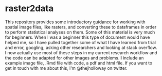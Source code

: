 # raster2data
This repository provides some introductory guidance for working with spatial image files, like rasters, and converting these to dataframes in order to perform statistical analyses on them. 
Some of this material is very much for beginners. When I was a beginner this type of document would have helped me, so I have pulled together some of what I have learned from trial and error, googling, asking other researchers and looking at stack overflow.
I now actually use most of these steps in my current research workflow and the code can be adapted for other images and problems.
I include an example image file, .Rmd file with code, a pdf and html file.
If you want to get in touch with me about this, I'm @thejholloway on twitter. 
